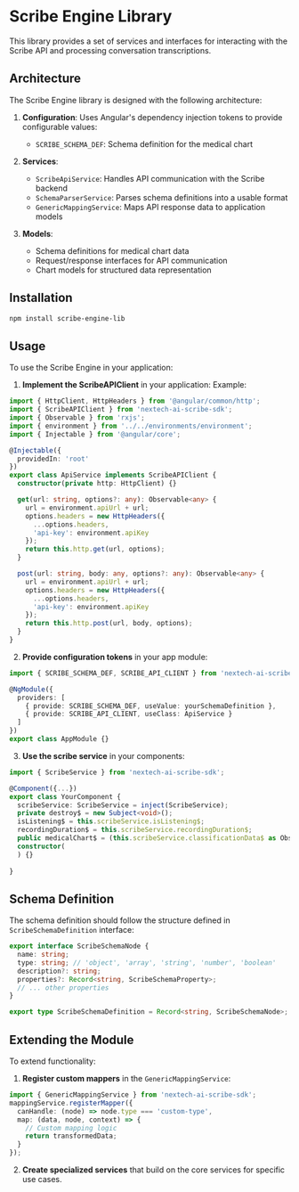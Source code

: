 # Scribe Engine Library

This library provides a set of services and interfaces for interacting with the Scribe API and processing conversation transcriptions.

## Architecture

The Scribe Engine library is designed with the following architecture:

1. **Configuration**: Uses Angular's dependency injection tokens to provide configurable values:
   - `SCRIBE_SCHEMA_DEF`: Schema definition for the medical chart

2. **Services**:
   - `ScribeApiService`: Handles API communication with the Scribe backend
   - `SchemaParserService`: Parses schema definitions into a usable format
   - `GenericMappingService`: Maps API response data to application models

3. **Models**:
   - Schema definitions for medical chart data
   - Request/response interfaces for API communication
   - Chart models for structured data representation

## Installation

```bash
npm install scribe-engine-lib
```

## Usage

To use the Scribe Engine in your application:

1. **Implement the ScribeAPIClient** in your application:
Example:
```typescript
import { HttpClient, HttpHeaders } from '@angular/common/http';
import { ScribeAPIClient } from 'nextech-ai-scribe-sdk';
import { Observable } from 'rxjs';
import { environment } from '../../environments/environment';
import { Injectable } from '@angular/core';

@Injectable({
  providedIn: 'root'
})  
export class ApiService implements ScribeAPIClient {
  constructor(private http: HttpClient) {}

  get(url: string, options?: any): Observable<any> {
    url = environment.apiUrl + url;
    options.headers = new HttpHeaders({
      ...options.headers,
      'api-key': environment.apiKey
    });
    return this.http.get(url, options);
  }

  post(url: string, body: any, options?: any): Observable<any> {
    url = environment.apiUrl + url;
    options.headers = new HttpHeaders({
      ...options.headers,
      'api-key': environment.apiKey
    });
    return this.http.post(url, body, options);
  }
}
```

2. **Provide configuration tokens** in your app module:

```typescript
import { SCRIBE_SCHEMA_DEF, SCRIBE_API_CLIENT } from 'nextech-ai-scribe-sdk';

@NgModule({
  providers: [
    { provide: SCRIBE_SCHEMA_DEF, useValue: yourSchemaDefinition },
    { provide: SCRIBE_API_CLIENT, useClass: ApiService }
  ]
})
export class AppModule {}
```

3. **Use the scribe service** in your components:

```typescript
import { ScribeService } from 'nextech-ai-scribe-sdk';

@Component({...})
export class YourComponent {
  scribeService: ScribeService = inject(ScribeService);
  private destroy$ = new Subject<void>();
  isListening$ = this.scribeService.isListening$;
  recordingDuration$ = this.scribeService.recordingDuration$;
  public medicalChart$ = (this.scribeService.classificationData$ as Observable<MedicalChart>);
  constructor(
  ) {}
  
}
```

## Schema Definition

The schema definition should follow the structure defined in `ScribeSchemaDefinition` interface:

```typescript
export interface ScribeSchemaNode {
  name: string;
  type: string; // 'object', 'array', 'string', 'number', 'boolean'
  description?: string;
  properties?: Record<string, ScribeSchemaProperty>;
  // ... other properties
}

export type ScribeSchemaDefinition = Record<string, ScribeSchemaNode>;
```

## Extending the Module

To extend functionality:

1. **Register custom mappers** in the `GenericMappingService`:

```typescript
import { GenericMappingService } from 'nextech-ai-scribe-sdk';
mappingService.registerMapper({
  canHandle: (node) => node.type === 'custom-type',
  map: (data, node, context) => {
    // Custom mapping logic
    return transformedData;
  }
});
```

2. **Create specialized services** that build on the core services for specific use cases.
